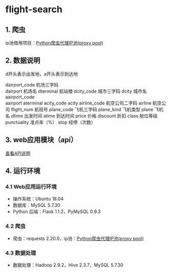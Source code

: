 # flight-search

## 1. 爬虫

ip池借用项目：[Python爬虫代理IP池(proxy pool)](https://github.com/jhao104/proxy_pool)

## 2. 数据说明

d开头表示出发地，a开头表示到达地

dairport_code   机场三字码  
dairport        机场名
dterminal       航站楼
dcity_code      城市三字码
dcity           城市名
aairport_code   
aairport
aterminal
acity_code
acity
airline_code    航空公司二字码
airline         航空公司
flight_num      航班号
plane_code      飞机三字码
plane_kind      飞机类型
plane           飞机名
dtime           出发时间
atime           到达时间
price           价格
discount        折扣
class           舱位等级
punctuality     准点率（%）
stop            经停（次数）

## 3. web应用模块（api）

[查看API说明](http://192.168.101.83:5000/api)

## 4. 运行环境

### 4.1 Web应用运行环境

- 操作系统：Ubuntu 18.04
- 数据库：MySQL 5.7.30
- Python 后端：Flask 1.1.2，PyMySQL 0.9.3

### 4.2 爬虫

- 爬虫：requests 2.20.0，ip池：[Python爬虫代理IP池(proxy pool)](https://github.com/jhao104/proxy_pool)

### 4.3 数据处理

- 数据处理：Hadoop 2.9.2，Hive 2.3.7，MySQL 5.7.30
